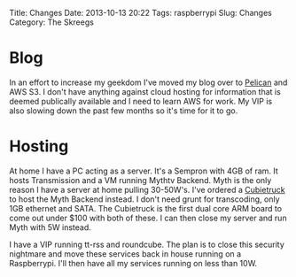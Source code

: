 Title: Changes
Date: 2013-10-13 20:22
Tags: raspberrypi
Slug: Changes
Category: The Skreegs

Blog
====

In an effort to increase my geekdom I've moved my blog over to [Pelican](http://getpelican.com) and AWS S3. I don't have anything against cloud hosting for information that is deemed publically available and I need to learn AWS for work. My VIP is also slowing down the past few months so it's time for it to go.

Hosting
===

At home I have a PC acting as a server. It's a Sempron with 4GB of ram. It hosts Transmission and a VM running Mythtv Backend. Myth is the only reason I have a server at home pulling 30-50W's. I've ordered a [Cubietruck](http://www.cubieboard.org) to host the Myth Backend instead. I don't need grunt for transcoding, only 1GB ethernet and SATA. The Cubietruck is the first dual core ARM board to come out under $100 with both of these. I can then close my server and run Myth with 5W instead.

I have a VIP running tt-rss and roundcube. The plan is to close this security nightmare and move these services back in house running on a Raspberrypi. I'll then have all my services running on less than 10W.


